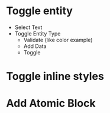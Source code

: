 # Toggle entity
* Select Text
* Toggle Entity Type
    * Validate (like color example)
    * Add Data
    * Toggle

# Toggle inline styles

# Add Atomic Block